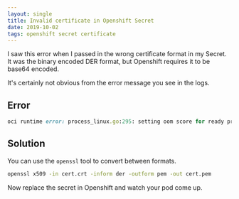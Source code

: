 ```yaml
---
layout: single
title: Invalid certificate in Openshift Secret
date: 2019-10-02
tags: openshift secret certificate
---
```


I saw this error when I passed in the wrong certificate format in my Secret.  It was the binary encoded DER format, but Openshift requires it to be base64 encoded.

It's certainly not obvious from the error message you see in the logs.

## Error

```ruby
oci runtime error: process_linux.go:295: setting oom score for ready process caused "write /proc/461/oom_score_adj: invalid argument"
```

## Solution
You can use the `openssl` tool to convert between formats.

```bash
openssl x509 -in cert.crt -inform der -outform pem -out cert.pem
```

Now replace the secret in Openshift and watch your pod come up.
